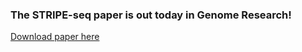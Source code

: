 ### The STRIPE-seq paper is out today in Genome Research! 

[Download paper here](https://genome.cshlp.org/content/early/2020/07/02/gr.261545.120.abstract)
